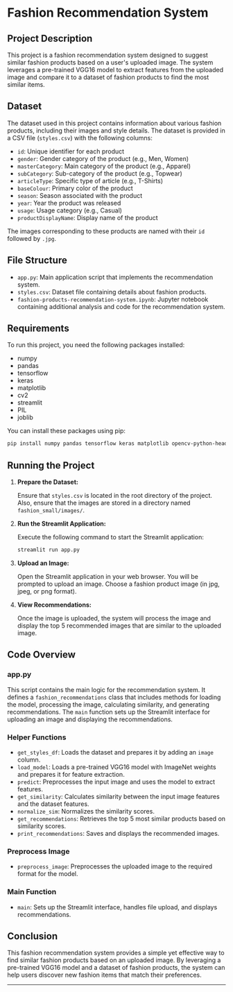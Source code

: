 # Fashion Recommendation System

## Project Description

This project is a fashion recommendation system designed to suggest similar fashion products based on a user's uploaded image. The system leverages a pre-trained VGG16 model to extract features from the uploaded image and compare it to a dataset of fashion products to find the most similar items.

## Dataset

The dataset used in this project contains information about various fashion products, including their images and style details. The dataset is provided in a CSV file (`styles.csv`) with the following columns:
- `id`: Unique identifier for each product
- `gender`: Gender category of the product (e.g., Men, Women)
- `masterCategory`: Main category of the product (e.g., Apparel)
- `subCategory`: Sub-category of the product (e.g., Topwear)
- `articleType`: Specific type of article (e.g., T-Shirts)
- `baseColour`: Primary color of the product
- `season`: Season associated with the product
- `year`: Year the product was released
- `usage`: Usage category (e.g., Casual)
- `productDisplayName`: Display name of the product

The images corresponding to these products are named with their `id` followed by `.jpg`.

## File Structure

- `app.py`: Main application script that implements the recommendation system.
- `styles.csv`: Dataset file containing details about fashion products.
- `fashion-products-recommendation-system.ipynb`: Jupyter notebook containing additional analysis and code for the recommendation system.

## Requirements

To run this project, you need the following packages installed:

- numpy
- pandas
- tensorflow
- keras
- matplotlib
- cv2
- streamlit
- PIL
- joblib

You can install these packages using pip:

```bash
pip install numpy pandas tensorflow keras matplotlib opencv-python-headless streamlit pillow joblib
```

## Running the Project

1. **Prepare the Dataset:**

   Ensure that `styles.csv` is located in the root directory of the project. Also, ensure that the images are stored in a directory named `fashion_small/images/`.

2. **Run the Streamlit Application:**

   Execute the following command to start the Streamlit application:

   ```bash
   streamlit run app.py
   ```

3. **Upload an Image:**

   Open the Streamlit application in your web browser. You will be prompted to upload an image. Choose a fashion product image (in jpg, jpeg, or png format).

4. **View Recommendations:**

   Once the image is uploaded, the system will process the image and display the top 5 recommended images that are similar to the uploaded image.

## Code Overview

### app.py

This script contains the main logic for the recommendation system. It defines a `fashion_recommendations` class that includes methods for loading the model, processing the image, calculating similarity, and generating recommendations. The `main` function sets up the Streamlit interface for uploading an image and displaying the recommendations.

### Helper Functions

- `get_styles_df`: Loads the dataset and prepares it by adding an `image` column.
- `load_model`: Loads a pre-trained VGG16 model with ImageNet weights and prepares it for feature extraction.
- `predict`: Preprocesses the input image and uses the model to extract features.
- `get_similarity`: Calculates similarity between the input image features and the dataset features.
- `normalize_sim`: Normalizes the similarity scores.
- `get_recommendations`: Retrieves the top 5 most similar products based on similarity scores.
- `print_recommendations`: Saves and displays the recommended images.

### Preprocess Image

- `preprocess_image`: Preprocesses the uploaded image to the required format for the model.

### Main Function

- `main`: Sets up the Streamlit interface, handles file upload, and displays recommendations.

## Conclusion

This fashion recommendation system provides a simple yet effective way to find similar fashion products based on an uploaded image. By leveraging a pre-trained VGG16 model and a dataset of fashion products, the system can help users discover new fashion items that match their preferences.

---

